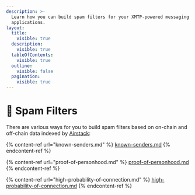 ```yaml
---
description: >-
  Learn how you can build spam filters for your XMTP-powered messaging
  applications.
layout:
  title:
    visible: true
  description:
    visible: true
  tableOfContents:
    visible: true
  outline:
    visible: false
  pagination:
    visible: true
---
```


# 🧹 Spam Filters

There are various ways for you to build spam filters based on on-chain and off-chain data indexed by [Airstack](https://airstack.xyz):

{% content-ref url="known-senders.md" %}
[known-senders.md](known-senders.md)
{% endcontent-ref %}

{% content-ref url="proof-of-personhood.md" %}
[proof-of-personhood.md](proof-of-personhood.md)
{% endcontent-ref %}

{% content-ref url="high-probability-of-connection.md" %}
[high-probability-of-connection.md](high-probability-of-connection.md)
{% endcontent-ref %}
